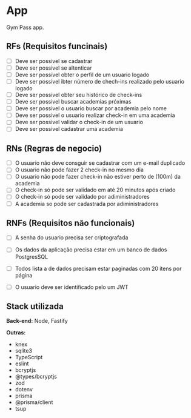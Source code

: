 # App

Gym Pass app.

## RFs (Requisitos funcinais)

- [ ] Deve ser possivel se cadastrar 
- [ ] Deve ser possivel se altenticar
- [ ] Deve ser possivel obter o perfil de um usuario logado
- [ ] Deve ser possivel ibter número de chech-ins realizado pelo usuario logado
- [ ] Deve ser possivel obter seu histórico de check-ins
- [ ] Deve ser possivel buscar academias próximas 
- [ ] Deve ser possivel o usuario buscar por academia pelo nome
- [ ] Deve ser possivel o usuario realizar check-in em uma academia
- [ ] Deve ser possivel validar o check-in de um usuario 
- [ ] Deve ser possivel cadastrar uma academia

## RNs (Regras de negocio)

- [ ] O usuario não deve consguir se cadastrar com um e-mail duplicado
- [ ] O usuario não pode fazer 2 check-in no mesmo dia
- [ ] O usuario não pode fazer check-in não estiver perto de (100m) da academia
- [ ] O check-in só pode ser validado em até 20 minutos após criado
- [ ] O check-in só pode ser validado por adiministradores
- [ ] A academia so pode ser cadastrada por adiministradores

## RNFs (Requisitos não funcionais)

- [ ] A senha do usuario precisa ser criptografada
- [ ] Os dados da aplicação precisa estar em um banco de dados PostgresSQL
- [ ] Todos lista a de dados precisam estar paginadas com 20 itens por página
- [ ] O usuario deve ser identificado pelo um JWT


## Stack utilizada


**Back-end:** Node, Fastify

**Outras:**

- knex
- sqlite3
- TypeScript
- eslint
- bcryptjs 
- @types/bcryptjs 
- zod
- dotenv
- prisma
- @prisma/client
- tsup

